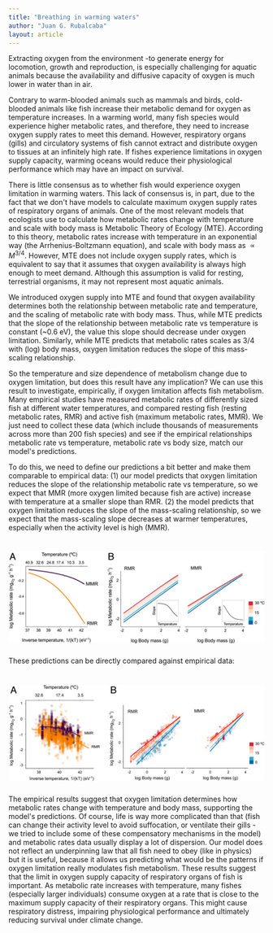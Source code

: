 ```yaml
---
title: "Breathing in warming waters"
author: "Juan G. Rubalcaba"
layout: article
---
```


Extracting oxygen from the environment -to generate energy for locomotion, growth and reproduction, is especially challenging for aquatic animals because the availability and diffusive capacity of oxygen is much lower in water than in air.

Contrary to warm-blooded animals such as mammals and birds, cold-blooded animals like fish increase their metabolic demand for oxygen as temperature increases. In a warming world, many fish species would experience higher metabolic rates, and therefore, they need to increase oxygen supply rates to meet this demand. However, respiratory organs (gills) and circulatory systems of fish cannot extract and distribute oxygen to tissues at an infinitely high rate. If fishes experience limitations in oxygen supply capacity, warming oceans would reduce their physiological performance which may have an impact on survival.

There is little consensus as to whether fish would experience oxygen limitation in warming waters. This lack of consensus is, in part, due to the fact that we don't have models to calculate maximum oxygen supply rates of respiratory organs of animals. 
One of the most relevant models that ecologists use to calculate how metabolic rates change with temperature and scale with body mass is Metabolic Theory of Ecology (MTE). According to this theory, metabolic rates increase with temperature in an exponential way (the Arrhenius-Boltzmann equation), and scale with body mass as $\propto M^{3/4}$. However, MTE does not include oxygen supply rates, which is equivalent to say that it assumes that oxygen availability is always high enough to meet demand. Although this assumption is valid for resting, terrestrial organisms, it may not represent most aquatic animals.

We introduced oxygen supply into MTE and found that oxygen availability determines both the relationship between metabolic rate and temperature, and the scaling of metabolic rate with body mass. Thus, while MTE predicts that the slope of the relationship between metabolic rate vs temperature is constant (~0.6 eV), the value this slope should decrease under oxygen limitation. Similarly, while MTE predicts that metabolic rates scales as 3/4 with (log) body mass, oxygen limitation reduces the slope of this mass-scaling relationship.

So the temperature and size dependence of metabolism change due to oxygen limitation, but does this result have any implication? We can use this result to investigate, empirically, if oxygen limitation affects fish metabolism. Many empirical studies have measured metabolic rates of differently sized fish at different water temperatures, and compared resting fish (resting metabolic rates, RMR) and active fish (maximum metabolic rates, MMR). We just need to collect these data (which include thousands of measurements across more than 200 fish species) and see if the empirical relationships metabolic rate vs temperature, metabolic rate vs body size, match our model's predictions.

To do this, we need to define our predictions a bit better and make them comparable to empirical data: (1) our model predicts that oxygen limitation reduces the slope of the relationship metabolic rate vs temperature, so we expect that MMR (more oxygen limited because fish are active) increase with temperature at a smaller slope than RMR. (2) the model predicts that oxygen limitation reduces the slope of the mass-scaling relationship, so we expect that the mass-scaling slope decreases at warmer temperatures, especially when the activity level is high (MMR). 

# <img src="/images/posts/modpred_pnas.jpg">

These predictions can be directly compared against empirical data:

# <img src="/images/posts/empir_pnas.jpg">

The empirical results suggest that oxygen limitation determines how metabolic rates change with temperature and body mass, supporting the model's predictions. Of course, life is way more complicated than that (fish can change their activity level to avoid suffocation, or ventilate their gills -we tried to include some of these compensatory mechanisms in the model) and metabolic rates data usually display a lot of dispersion. Our model does not reflect an underpinning law that all fish need to obey (like in physics) but it is useful, because it allows us predicting what would be the patterns if oxygen limitation really modulates fish metabolism.
These results suggest that the limit in oxygen supply capacity of respiratory organs of fish is important. As metabolic rate increases with temperature, many fishes (especially larger individuals) consume oxygen at a rate that is close to the maximum supply capacity of their respiratory organs. This might cause respiratory distress, impairing physiological performance and ultimately reducing survival under climate change. 

